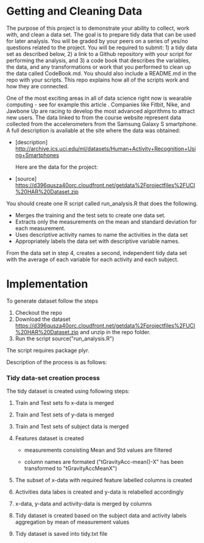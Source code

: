 Getting and Cleaning Data
=========================

The purpose of this project is to demonstrate your ability to collect, work with, and clean a data set. The goal is to prepare tidy data that can be used for later analysis. You will be graded by your peers on a series of yes/no questions related to the project. You will be required to submit: 1) a tidy data set as described below, 2) a link to a Github repository with your script for performing the analysis, and 3) a code book that describes the variables, the data, and any transformations or work that you performed to clean up the data called CodeBook.md. You should also include a README.md in the repo with your scripts. This repo explains how all of the scripts work and how they are connected. 

One of the most exciting areas in all of data science right now is wearable computing - see for example this article . Companies like Fitbit, Nike, and Jawbone Up are racing to develop the most advanced algorithms to attract new users. The data linked to from the course website represent data collected from the accelerometers from the Samsung Galaxy S smartphone. A full description is available at the site where the data was obtained:

- [description] http://archive.ics.uci.edu/ml/datasets/Human+Activity+Recognition+Using+Smartphones

  Here are the data for the project:

- [source] https://d396qusza40orc.cloudfront.net/getdata%2Fprojectfiles%2FUCI%20HAR%20Dataset.zip

 You should create one R script called run_analysis.R that does the following. 

* Merges the training and the test sets to create one data set.
* Extracts only the measurements on the mean and standard deviation for each measurement. 
* Uses descriptive activity names to name the activities in the data set
* Appropriately labels the data set with descriptive variable names. 

From the data set in step 4, creates a second, independent tidy data set with the average of each variable for each activity and each subject.

Implementation
======================================
To generate dataset follow the steps

1. Checkout the repo
2. Download the dataset https://d396qusza40orc.cloudfront.net/getdata%2Fprojectfiles%2FUCI%20HAR%20Dataset.zip and unzip in the repo folder.
3. Run the script source("run_analysis.R")

The script requires package plyr.

Description of the process is as follows:

### Tidy data-set creation process

The tidy dataset is created using following steps:

1. Train and Test sets fo x-data is merged

2. Train and Test sets of y-data is merged

3. Train and Test sets of subject data is merged

4. Features dataset is created 
      + measurements consisting Mean and Std values are filtered 
      
      + column names are formated ("tGravityAcc-mean()-X" has been transformed to "tGravityAccMeanX")

5. The subset of x-data with required feature labelled columns is created

6. Activities data labes is created and y-data is relabelled accordingly

7. x-data, y-data and activity-data is merged by columns 

8. Tidy dataset is created based on the subject data and activity labels aggregation by mean  of measurement values

9. Tidy dataset is saved into tidy.txt file


